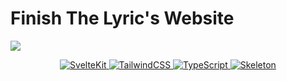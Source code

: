 # Finish The Lyric's Website
![](https://private-user-images.githubusercontent.com/149029289/446798019-81767c52-b42d-43fe-bf45-55b3236f8df0.png?jwt=eyJhbGciOiJIUzI1NiIsInR5cCI6IkpXVCJ9.eyJpc3MiOiJnaXRodWIuY29tIiwiYXVkIjoicmF3LmdpdGh1YnVzZXJjb250ZW50LmNvbSIsImtleSI6ImtleTUiLCJleHAiOjE3NDc5NTgxNjEsIm5iZiI6MTc0Nzk1Nzg2MSwicGF0aCI6Ii8xNDkwMjkyODkvNDQ2Nzk4MDE5LTgxNzY3YzUyLWI0MmQtNDNmZS1iZjQ1LTU1YjMyMzZmOGRmMC5wbmc_WC1BbXotQWxnb3JpdGhtPUFXUzQtSE1BQy1TSEEyNTYmWC1BbXotQ3JlZGVudGlhbD1BS0lBVkNPRFlMU0E1M1BRSzRaQSUyRjIwMjUwNTIyJTJGdXMtZWFzdC0xJTJGczMlMkZhd3M0X3JlcXVlc3QmWC1BbXotRGF0ZT0yMDI1MDUyMlQyMzUxMDFaJlgtQW16LUV4cGlyZXM9MzAwJlgtQW16LVNpZ25hdHVyZT01OTA2MmI5MTYxMjA3Y2VlMTUxNzk2ZjdiYmQ5MzFlNzM1YzlmZThkYmQwMjA4MzcxNWY5M2VmNmFkYWJiYzQ4JlgtQW16LVNpZ25lZEhlYWRlcnM9aG9zdCJ9.7QgtGnw6Cx7Re98chhoMF3VIijcOszqPIuX25oIovIk)

<p align="center">
<a href="https://svelte.dev"><img src="https://img.shields.io/badge/sveltekit-%23f1413d.svg?style=for-the-badge&amp;logo=svelte&amp;logoColor=white" alt="SvelteKit">
</a>
<a href="https://tailwindcss.com"><img src="https://img.shields.io/badge/tailwindcss-%2338B2AC.svg?style=for-the-badge&amp;logo=tailwind-css&amp;logoColor=white" alt="TailwindCSS">
</a>
<a href="https://typescriptlang.org"><img src="https://img.shields.io/badge/typescript-%23007ACC.svg?style=for-the-badge&amp;logo=typescript&amp;logoColor=white" alt="TypeScript">
</a>
<a href="https://skeleton.dev"><img src="https://img.shields.io/badge/SkeletonUI-5e5086?style=for-the-badge&amp;logoColor=white" alt="Skeleton"></a>
</p>

